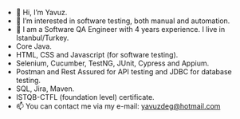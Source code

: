 - 👋 Hi, I’m Yavuz.
- 👀 I’m interested in software testing, both manual and automation.
- 🌱 I am a Software QA Engineer with 4 years experience. I live in Istanbul/Turkey.
- Core Java.
- HTML, CSS and Javascript (for software testing).
- Selenium, Cucumber, TestNG, JUnit, Cypress and Appium.
- Postman and Rest Assured for API testing and JDBC for database testing.
- SQL, Jira, Maven.
- ISTQB-CTFL (foundation level) certificate. 
- 📫 You can contact me via my e-mail: yavuzdeg@hotmail.com

<!---
yavuzdeg/yavuzdeg is a ✨ special ✨ repository because its `README.md` (this file) appears on your GitHub profile.
You can click the Preview link to take a look at your changes.
--->
